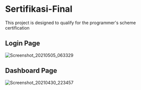 # Sertifikasi-Final
This project is designed to qualify for the programmer's scheme certification

## Login Page
![Screenshot_20210505_063329](https://user-images.githubusercontent.com/63402638/117078587-ba622700-ad6c-11eb-8169-18c9465b10f0.png)

## Dashboard Page
![Screenshot_20210430_223457](https://user-images.githubusercontent.com/63402638/116710577-7e456400-aa04-11eb-9c08-ba24459b216e.png)
